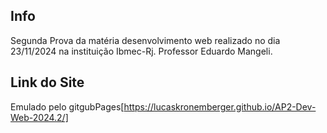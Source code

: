 ## Info
Segunda Prova da matéria desenvolvimento web realizado no dia 23/11/2024 na instituição Ibmec-Rj. Professor Eduardo Mangeli.

## Link do Site
Emulado pelo gitgubPages[https://lucaskronemberger.github.io/AP2-Dev-Web-2024.2/]
